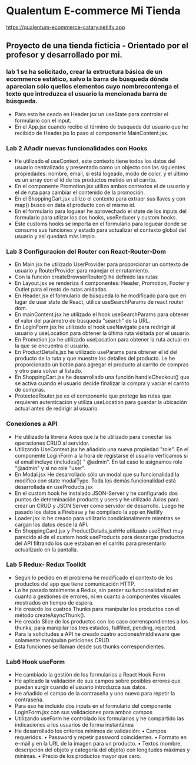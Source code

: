 # Qualentum E-commerce Mi Tienda 

https://qualentum-ecommerce-catary.netlify.app

## Proyecto de una tienda ficticia - Orientado por el profesor y desarrollado por mi.
### lab 1 se ha solicitado, crear la extructura básica de un ecommerce estático, salvo la barra de búsqueda dónde aparecian sólo quellos elementos cuyo nombrecontenga el texto que introduzca el usuario la mencionada barra de búsqueda.
- Para esto he ceado en Header.jsx un useState para controlar el formulario con el input.
- En el App.jsx cuando recibo el término de busqueda del usuario que he recibido de Header.jsx lo paso al componente MainContent.jsx.
### Lab 2 Añadir nuevas funcionalidades con Hooks
- He utilizado el useContext, este contexto tiene todos los datos del usuario centralizado y presentado como un objecto con las siguientes propiedades: nombre, email, si está logeado, modo de color, y el último es un array con el id de los productos metido en el carrito.
- En el componente Promotion.jsx utilizo ambos contextos el de usuario y el de ruta para cambiar el contenido de la promoción.
- En el ShoppingCart.jsx utilizo el contexto para extraer sus llaves y con map() busco en data el producto con el mismo id.
- En el formulario para loguear he aprovechado el state de los inputs del formulario para utlizar los dos hooks, useReducer y custom hooks.
- Este customs hooks se importa en el formulario para loguear donde se consume sus funciones y estado para actualizar el contexto global del usuario y así quedará más limpio.
### Lab 3 Configuracion del Router con React-Router-Dom
- En Main.jsx he utilizado UserProvider para proporcionar un contexto de usuario y RouterProvider para manejar el enrutamiento.
- Con la función createBrowserRouter() he definido las rutas
- En Layout.jsx se renderiza 4 componentes: Header, Promotion, Footer y Outlet para el resto de rutas anidadas.
- En Header.jsx el formulario de búsqueda lo he modificado para que en lugar de usar state de React, utilice useSearchParams de react router dom.
- En mainContent.jsx he utilizado el hook useSearchParams para obtener el valor del parámetro de búsqueda "search" de la URL.
- En LoginForm.jsx he utilizado el hook useNavigate para redirigir al usuario y useLocation para obtener la última ruta visitada por el usuario.
- En Promotion.jsx he utilizado useLocation para obtener la ruta actual en la que se encuentra el usuario.
- En ProductDetails.jsx he  utilizado useParams para obtener el id del producto de la ruta y que muestre los detalles del producto. Le he proporcionado un botón para agregar el producto al carrito de compras y otro para volver al listado.
- En ShoppingCart.jsx he desarrollado una función handleCheckout() que se activa cuando el usuario decide finalizar la compra y vacíar el carrito de compras.
- ProtectedRouter.jsx es el componente que protege las rutas que requieren autenticación y utiliza useLocation para guardar la ubicación actual antes de redirigir al usuario.
### Conexiones a API
- He utilizado la libreria Axios que la he utilizado para conectar las operaciones CRUD al servidor.
- Utilizando UseContext.jsx he añadido una nueva propiedad "role". En el componente LoginForm a la hora de registarse el usuario verficamos si el email incluye (includes()) " @admin". En tal caso le asignamos role "@admin" y si no role "user".
- En Modal.jsx He desarrollado sólo un modal que su funcionalidad la modifico con state modalType. Toda los demás funcionalidad está desarrollada en useProducts.jsx
- En el custom hook he instalado JSON-Server y he configurado dos puntos de determinación products y users y he utilizado Axios para crear un CRUD y JSON Server como servidor de desarrollo. Luego he  pasado los datos a Firebase y he compilado la app en Netlify
- Loader.jsx lo he creado para utilizarlo condicionalmente mientras se cargan los datos desde la API.
- En ShoppingCard.jsx y ProductDetails.jsxhHe utilizado useEffect muy parecido al de el custom hook useProducts para descargar productos del API filtrando los que estaban en el carrito para presentarlo actualizado en la pantalla.
### Lab 5 Redux- Redux Toolkit
- Según lo pedido en el problema he modificado el contexto de los productos del app que tiene comunicación HTTP.
- Lo he pasado totalmente a Redux, sin perder su funcionalidad ni en cuanto a gestiones de errores, ni en cuanto a componentes visuales mostrados en tiempo de espera.
- He creacdo los cuatros Thunks para manipular los productos con el método createAsyncThunk().
- He creado Slice de los productos con los caso correnspondientes a los thunks, para manipilar los tres estados, fullfiled, pending, rejected.
- Para la solicitudes a API he creado cuatro acciones/middleware que solamente manipulan peticiones CRUD.
- Esta funciones se llaman desde sus thunks correspondientes.
### Lab6 Hook useForm
- He cambiado la gestión de los formularios a React Hook Form
- He aplicado la validación de sus campos sobre posibles errores que puedan surgir cuando el usuario introduzca sus datos.
- He añadido el campo de la contraseña y uno nuevo para repetir la contraseña.
- Para eso he incluido dos inputs en el formulario del componente LoginForm.jsx con sus validaciones para ambos campos
- Utilizando useForm he controlado los formularios y he compartido las indicaciones a los usuarios de forma instantánea
- He desarrollado los criterios mínimos de validación: • Campos requeridos. • Password y repetir password coincidentes. • Formato en e-mail y en la URL de la imagen para un producto. • Textos (nombre, descripción del objeto y categoría del objeto) con longitudes máximas y mínimas. • Precio de los productos mayor que cero.












































